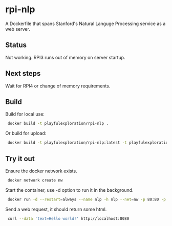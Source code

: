 # rpi-nlp

A Dockerfile that spans Stanford's Natural Languge Processing service as a web server.

## Status ##
Not working.  RPI3 runs out of memory on server startup.

## Next steps ##
Wait for RPI4 or change of memory requirements.

## Build
Build for local use:
```bash
 docker build -t playfulexploration/rpi-nlp .
```

Or build for upload:
```bash
 docker build -t playfulexploration/rpi-nlp:latest -t playfulexploration/rpi-nlp:v0.1 .
```

## Try it out
Ensure the docker network exists.
```bash
 docker network create nw
```
Start the container, use -d option to run it in the background.
```bash
 docker run -d --restart=always --name nlp -h nlp --net=nw -p 80:80 -p 443:443 playfulexploration/rpi-nlp
```
Send a web request, it should return some html.
```bash
 curl --data 'text=Hello world!' http://localhost:8080
```
